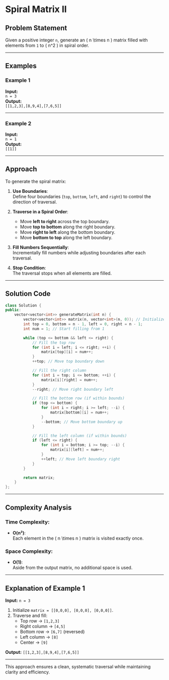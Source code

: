 # Spiral Matrix II

## Problem Statement

Given a positive integer `n`, generate an \( n \times n \) matrix filled with elements from `1` to \( n^2 \) in spiral order.

---

## Examples

### Example 1
**Input:**  
`n = 3`  
**Output:**  
`[[1,2,3],[8,9,4],[7,6,5]]`  

---

### Example 2
**Input:**  
`n = 1`  
**Output:**  
`[[1]]`  

---

## Approach

To generate the spiral matrix:
1. **Use Boundaries**:  
   Define four boundaries (`top`, `bottom`, `left`, and `right`) to control the direction of traversal.

2. **Traverse in a Spiral Order**:  
   - Move **left to right** across the top boundary.
   - Move **top to bottom** along the right boundary.
   - Move **right to left** along the bottom boundary.
   - Move **bottom to top** along the left boundary.

3. **Fill Numbers Sequentially**:  
   Incrementally fill numbers while adjusting boundaries after each traversal.

4. **Stop Condition**:  
   The traversal stops when all elements are filled.

---

## Solution Code

```cpp
class Solution {
public:
    vector<vector<int>> generateMatrix(int n) {
        vector<vector<int>> matrix(n, vector<int>(n, 0)); // Initialize matrix
        int top = 0, bottom = n - 1, left = 0, right = n - 1;
        int num = 1; // Start filling from 1

        while (top <= bottom && left <= right) {
            // Fill the top row
            for (int i = left; i <= right; ++i) {
                matrix[top][i] = num++;
            }
            ++top; // Move top boundary down

            // Fill the right column
            for (int i = top; i <= bottom; ++i) {
                matrix[i][right] = num++;
            }
            --right; // Move right boundary left

            // Fill the bottom row (if within bounds)
            if (top <= bottom) {
                for (int i = right; i >= left; --i) {
                    matrix[bottom][i] = num++;
                }
                --bottom; // Move bottom boundary up
            }

            // Fill the left column (if within bounds)
            if (left <= right) {
                for (int i = bottom; i >= top; --i) {
                    matrix[i][left] = num++;
                }
                ++left; // Move left boundary right
            }
        }

        return matrix;
    }
};
```

---

## Complexity Analysis

### Time Complexity:
- **O(n²)**:  
  Each element in the \( n \times n \) matrix is visited exactly once.

### Space Complexity:
- **O(1)**:  
  Aside from the output matrix, no additional space is used.

---

## Explanation of Example 1

**Input:** `n = 3`  

1. Initialize `matrix = [[0,0,0], [0,0,0], [0,0,0]]`.  
2. Traverse and fill:  
   - Top row → `[1,2,3]`  
   - Right column → `[4,5]`  
   - Bottom row → `[6,7]` (reversed)  
   - Left column → `[8]`  
   - Center → `[9]`  

**Output:** `[[1,2,3],[8,9,4],[7,6,5]]`  

---

This approach ensures a clean, systematic traversal while maintaining clarity and efficiency.
